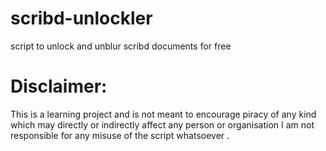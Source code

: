# scribd-unlockler
script to unlock and unblur scribd documents for free
# Disclaimer: 
This is a learning project and is not meant to encourage piracy of any kind which may directly or indirectly affect any person or organisation
I am  not responsible for any misuse of the script whatsoever .
